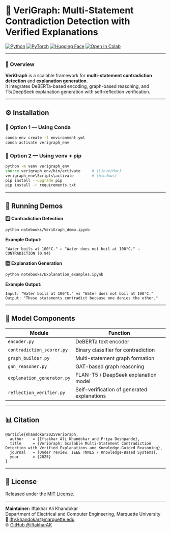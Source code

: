 # 🧠 VeriGraph: Multi-Statement Contradiction Detection with Verified Explanations

[![Python](https://img.shields.io/badge/python-3.10%2B-blue.svg)](https://www.python.org/)
[![PyTorch](https://img.shields.io/badge/pytorch-2.2%2B-red.svg)](https://pytorch.org/)
[![Hugging Face](https://img.shields.io/badge/Transformers-4.39%2B-yellow.svg)](https://huggingface.co/transformers/)
[![Open In Colab](https://colab.research.google.com/assets/colab-badge.svg)](https://colab.research.google.com/drive/1dM8rE5qXXXXXXX?usp=sharing)

---

### 🧩 Overview

**VeriGraph** is a scalable framework for **multi-statement contradiction detection** and **explanation generation**.  
It integrates DeBERTa-based encoding, graph-based reasoning, and T5/DeepSeek explanation generation with self-reflection verification.

---

## ⚙️ Installation

### 🧩 Option 1 — Using Conda
```bash
conda env create -f environment.yml
conda activate verigraph_env
```

### 🧩 Option 2 — Using venv + pip
```bash
python -m venv verigraph_env
source verigraph_env/bin/activate     # (Linux/Mac)
verigraph_env\Scripts\activate        # (Windows)
pip install --upgrade pip
pip install -r requirements.txt
```

---

## 🚀 Running Demos

**1️⃣ Contradiction Detection**
```bash
python notebooks/VeriGraph_demo.ipynb
```
**Example Output:**
```
"Water boils at 100°C." ↔ "Water does not boil at 100°C." → CONTRADICTION (0.94)
```

**2️⃣ Explanation Generation**
```bash
python notebooks/Explanation_examples.ipynb
```
**Example Output:**
```
Input: "Water boils at 100°C." vs "Water does not boil at 100°C."
Output: "These statements contradict because one denies the other."
```

---

## 🧠 Model Components

| Module | Function |
|---------|-----------|
| `encoder.py` | DeBERTa text encoder |
| `contradiction_scorer.py` | Binary classifier for contradiction |
| `graph_builder.py` | Multi-statement graph formation |
| `gnn_reasoner.py` | GAT-based graph reasoning |
| `explanation_generator.py` | FLAN-T5 / DeepSeek explanation model |
| `reflection_verifier.py` | Self-verification of generated explanations |

---

## 📊 Citation

```
@article{Khandokar2025VeriGraph,
  author    = {Iftakhar Ali Khandokar and Priya Deshpande},
  title     = {VeriGraph: Scalable Multi-Statement Contradiction Detection with Verified Explanations and Knowledge-Guided Reasoning},
  journal   = {Under review, IEEE TNNLS / Knowledge-Based Systems},
  year      = {2025}
}
```

---

## 📜 License
Released under the [MIT License](./LICENSE).

---

**Maintainer:** Iftakhar Ali Khandokar  
Department of Electrical and Computer Engineering, Marquette University  
📧 ifty.khandokar@marquette.edu  
🌐 [GitHub @iftakharAK](https://github.com/iftakharAK)
